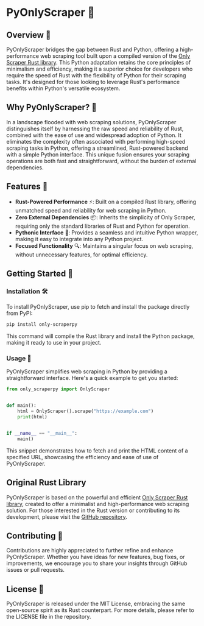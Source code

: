 # PyOnlyScraper 🚀

## Overview 📖

PyOnlyScraper bridges the gap between Rust and Python, offering a high-performance web scraping tool built upon a compiled version of the [Only Scraper Rust library](https://github.com/edlugora96/only_scraper). This Python adaptation retains the core principles of minimalism and efficiency, making it a superior choice for developers who require the speed of Rust with the flexibility of Python for their scraping tasks. It's designed for those looking to leverage Rust's performance benefits within Python's versatile ecosystem.

## Why PyOnlyScraper? 🤔

In a landscape flooded with web scraping solutions, PyOnlyScraper distinguishes itself by harnessing the raw speed and reliability of Rust, combined with the ease of use and widespread adoption of Python. It eliminates the complexity often associated with performing high-speed scraping tasks in Python, offering a streamlined, Rust-powered backend with a simple Python interface. This unique fusion ensures your scraping operations are both fast and straightforward, without the burden of external dependencies.

## Features 🌟

- **Rust-Powered Performance** ⚡: Built on a compiled Rust library, offering unmatched speed and reliability for web scraping in Python.
- **Zero External Dependencies** 📦: Inherits the simplicity of Only Scraper, requiring only the standard libraries of Rust and Python for operation.
- **Pythonic Interface** 🐍: Provides a seamless and intuitive Python wrapper, making it easy to integrate into any Python project.
- **Focused Functionality** 🔍: Maintains a singular focus on web scraping, without unnecessary features, for optimal efficiency.

## Getting Started 🚀

### Installation 🛠️

To install PyOnlyScraper, use pip to fetch and install the package directly from PyPI:

```bash
pip install only-scraperpy
```

This command will compile the Rust library and install the Python package, making it ready to use in your project.

### Usage 📝

PyOnlyScraper simplifies web scraping in Python by providing a straightforward interface. Here's a quick example to get you started:

```python
from only_scraperpy import OnlyScraper


def main():
    html = OnlyScraper().scrape("https://example.com")
    print(html)


if __name__ == "__main__":
    main()

```

This snippet demonstrates how to fetch and print the HTML content of a specified URL, showcasing the efficiency and ease of use of PyOnlyScraper.

## Original Rust Library

PyOnlyScraper is based on the powerful and efficient [Only Scraper Rust library](https://github.com/edlugora96/only_scraper), created to offer a minimalist and high-performance web scraping solution. For those interested in the Rust version or contributing to its development, please visit the [GitHub repository](https://github.com/edlugora96/only_scraper).

## Contributing 🤝

Contributions are highly appreciated to further refine and enhance PyOnlyScraper. Whether you have ideas for new features, bug fixes, or improvements, we encourage you to share your insights through GitHub issues or pull requests.

## License 📄

PyOnlyScraper is released under the MIT License, embracing the same open-source spirit as its Rust counterpart. For more details, please refer to the LICENSE file in the repository.

